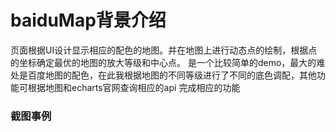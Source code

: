 # baiduMap背景介绍
页面根据UI设计显示相应的配色的地图。并在地图上进行动态点的绘制，根据点的坐标确定最优的地图的放大等级和中心点。
是一个比较简单的demo，最大的难处是百度地图的配色，在此我根据地图的不同等级进行了不同的底色调配，其他功能可根据地图和echarts官网查询相应的api
完成相应的功能

### 截图事例

